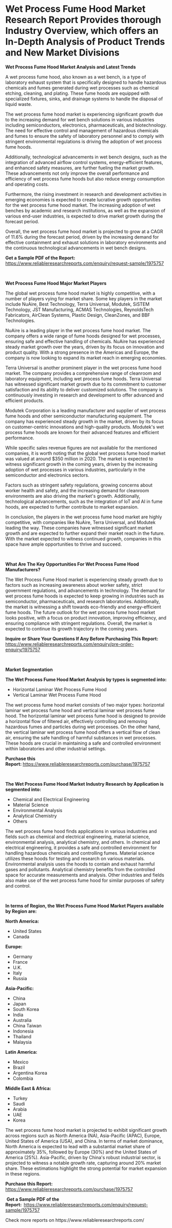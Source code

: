 <p><h1>Wet Process Fume Hood Market Research Report Provides thorough Industry Overview, which offers an In-Depth Analysis of Product Trends and New Market Divisions</h1></p><p><strong>Wet Process Fume Hood Market Analysis and Latest Trends</strong></p>
<p><p>A wet process fume hood, also known as a wet bench, is a type of laboratory exhaust system that is specifically designed to handle hazardous chemicals and fumes generated during wet processes such as chemical etching, cleaning, and plating. These fume hoods are equipped with specialized fixtures, sinks, and drainage systems to handle the disposal of liquid waste.</p><p>The wet process fume hood market is experiencing significant growth due to the increasing demand for wet bench solutions in various industries including semiconductors, electronics, pharmaceuticals, and biotechnology. The need for effective control and management of hazardous chemicals and fumes to ensure the safety of laboratory personnel and to comply with stringent environmental regulations is driving the adoption of wet process fume hoods.</p><p>Additionally, technological advancements in wet bench designs, such as the integration of advanced airflow control systems, energy-efficient features, and enhanced safety measures, are further fueling the market growth. These advancements not only improve the overall performance and efficiency of wet process fume hoods but also reduce energy consumption and operating costs.</p><p>Furthermore, the rising investment in research and development activities in emerging economies is expected to create lucrative growth opportunities for the wet process fume hood market. The increasing adoption of wet benches by academic and research institutions, as well as the expansion of various end-user industries, is expected to drive market growth during the forecast period.</p><p>Overall, the wet process fume hood market is projected to grow at a CAGR of 11.6% during the forecast period, driven by the increasing demand for effective containment and exhaust solutions in laboratory environments and the continuous technological advancements in wet bench designs.</p></p>
<p><strong>Get a Sample PDF of the Report:&nbsp;</strong> <a href="https://www.reliableresearchreports.com/enquiry/request-sample/1975757">https://www.reliableresearchreports.com/enquiry/request-sample/1975757</a></p>
<p>&nbsp;</p>
<p><strong>Wet Process Fume Hood Major Market Players</strong></p>
<p><p>The global wet process fume hood market is highly competitive, with a number of players vying for market share. Some key players in the market include NuAire, Best Technology, Terra Universal, Modutek, SiSTEM Technology, JST Manufacturing, ACMAS Technologies, ReynoldsTech Fabricators, AirClean Systems, Plastic Design, CleanZones, and BBF Technologies.</p><p>NuAire is a leading player in the wet process fume hood market. The company offers a wide range of fume hoods designed for wet processes, ensuring safe and effective handling of chemicals. NuAire has experienced steady market growth over the years, driven by its focus on innovation and product quality. With a strong presence in the Americas and Europe, the company is now looking to expand its market reach in emerging economies.</p><p>Terra Universal is another prominent player in the wet process fume hood market. The company provides a comprehensive range of cleanroom and laboratory equipment, including wet process fume hoods. Terra Universal has witnessed significant market growth due to its commitment to customer satisfaction and its ability to deliver customized solutions. The company is continuously investing in research and development to offer advanced and efficient products.</p><p>Modutek Corporation is a leading manufacturer and supplier of wet process fume hoods and other semiconductor manufacturing equipment. The company has experienced steady growth in the market, driven by its focus on customer-centric innovations and high-quality products. Modutek's wet process fume hoods are known for their advanced features and efficient performance.</p><p>While specific sales revenue figures are not available for the mentioned companies, it is worth noting that the global wet process fume hood market was valued at around $350 million in 2020. The market is expected to witness significant growth in the coming years, driven by the increasing adoption of wet processes in various industries, particularly in the semiconductor and electronics sectors.</p><p>Factors such as stringent safety regulations, growing concerns about worker health and safety, and the increasing demand for cleanroom environments are also driving the market's growth. Additionally, technological advancements, such as the integration of IoT and AI in fume hoods, are expected to further contribute to market expansion.</p><p>In conclusion, the players in the wet process fume hood market are highly competitive, with companies like NuAire, Terra Universal, and Modutek leading the way. These companies have witnessed significant market growth and are expected to further expand their market reach in the future. With the market expected to witness continued growth, companies in this space have ample opportunities to thrive and succeed.</p></p>
<p>&nbsp;</p>
<p><strong>What Are The Key Opportunities For Wet Process Fume Hood Manufacturers?</strong></p>
<p><p>The Wet Process Fume Hood market is experiencing steady growth due to factors such as increasing awareness about worker safety, strict government regulations, and advancements in technology. The demand for wet process fume hoods is expected to keep growing in industries such as semiconductor, pharmaceuticals, and research laboratories. Additionally, the market is witnessing a shift towards eco-friendly and energy-efficient fume hoods. The future outlook for the wet process fume hood market looks positive, with a focus on product innovation, improving efficiency, and ensuring compliance with stringent regulations. Overall, the market is expected to continue its growth trajectory in the coming years.</p></p>
<p><strong>Inquire or Share Your Questions If Any Before Purchasing This Report:</strong> <a href="https://www.reliableresearchreports.com/enquiry/pre-order-enquiry/1975757">https://www.reliableresearchreports.com/enquiry/pre-order-enquiry/1975757</a></p>
<p>&nbsp;</p>
<p><strong>Market Segmentation</strong></p>
<p><strong>The Wet Process Fume Hood Market Analysis by types is segmented into:</strong></p>
<p><ul><li>Horizontal Laminar Wet Process Fume Hood</li><li>Vertical Laminar Wet Process Fume Hood</li></ul></p>
<p><p>The wet process fume hood market consists of two major types: horizontal laminar wet process fume hood and vertical laminar wet process fume hood. The horizontal laminar wet process fume hood is designed to provide a horizontal flow of filtered air, effectively controlling and removing hazardous fumes and particles during wet processes. On the other hand, the vertical laminar wet process fume hood offers a vertical flow of clean air, ensuring the safe handling of harmful substances in wet processes. These hoods are crucial in maintaining a safe and controlled environment within laboratories and other industrial settings.</p></p>
<p><strong>Purchase this Report:&nbsp;</strong><a href="https://www.reliableresearchreports.com/purchase/1975757">https://www.reliableresearchreports.com/purchase/1975757</a></p>
<p>&nbsp;</p>
<p><strong>The Wet Process Fume Hood Market Industry Research by Application is segmented into:</strong></p>
<p><ul><li>Chemical and Electrical Engineering</li><li>Material Science</li><li>Environmental Analysis</li><li>Analytical Chemistry</li><li>Others</li></ul></p>
<p><p>The wet process fume hood finds applications in various industries and fields such as chemical and electrical engineering, material science, environmental analysis, analytical chemistry, and others. In chemical and electrical engineering, it provides a safe and controlled environment for handling hazardous chemicals and controlling fumes. Material science utilizes these hoods for testing and research on various materials. Environmental analysis uses the hoods to contain and exhaust harmful gases and pollutants. Analytical chemistry benefits from the controlled space for accurate measurements and analysis. Other industries and fields also make use of the wet process fume hood for similar purposes of safety and control.</p></p>
<p>&nbsp;</p>
<p><strong>In terms of Region, the Wet Process Fume Hood Market Players available by Region are:</strong></p>
<p>
    <p> <strong> North America: </strong>
        <ul>
            <li>United States</li>
            <li>Canada</li>
        </ul>
        </p> 
    <p> <strong> Europe: </strong>
        <ul>
            <li>Germany</li>
            <li>France</li>
            <li>U.K.</li>
            <li>Italy</li>
            <li>Russia</li>
        </ul>
        </p> 
    <p> <strong> Asia-Pacific: </strong>
        <ul>
            <li>China</li>
            <li>Japan</li>
            <li>South Korea</li>
            <li>India</li>
            <li>Australia</li>
            <li>China Taiwan</li>
            <li>Indonesia</li>
            <li>Thailand</li>
            <li>Malaysia</li>
        </ul>
        </p> 
    <p> <strong> Latin America: </strong>
        <ul>
            <li>Mexico</li>
            <li>Brazil</li>
            <li>Argentina Korea</li>
            <li>Colombia</li>
        </ul>
        </p> 
    <p> <strong> Middle East & Africa: </strong>
        <ul>
            <li>Turkey</li>
            <li>Saudi</li>
            <li>Arabia</li>
            <li>UAE</li>
            <li>Korea</li>
        </ul>
    </p>
    </p>
<p><p>The wet process fume hood market is projected to exhibit significant growth across regions such as North America (NA), Asia-Pacific (APAC), Europe, United States of America (USA), and China. In terms of market dominance, North America is expected to lead with a substantial market share of approximately 35%, followed by Europe (30%) and the United States of America (25%). Asia-Pacific, driven by China's robust industrial sector, is projected to witness a notable growth rate, capturing around 20% market share. These estimations highlight the strong potential for market expansion in these regions.</p></p>
<p><strong>Purchase this Report: </strong><a href="https://www.reliableresearchreports.com/purchase/1975757">https://www.reliableresearchreports.com/purchase/1975757</a></p>
<p>&nbsp;<strong>Get a Sample PDF of the Report:&nbsp;&nbsp;</strong><a href="https://www.reliableresearchreports.com/enquiry/request-sample/1975757">https://www.reliableresearchreports.com/enquiry/request-sample/1975757</a></p>
<p><strong></strong></p>
<p>Check more reports on https://www.reliableresearchreports.com/</p>